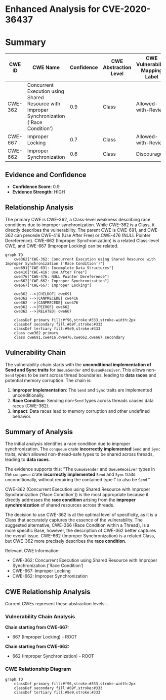 # Enhanced Analysis for CVE-2020-36437

# Summary
| CWE ID | CWE Name | Confidence | CWE Abstraction Level | CWE Vulnerability Mapping Label | CWE-Vulnerability Mapping Notes |
|---|---|---|---|---|---|
| CWE-362 | Concurrent Execution using Shared Resource with Improper Synchronization ('Race Condition') | 0.9 | Class | Allowed-with-Review | Primary CWE |
| CWE-667 | Improper Locking | 0.7 | Class | Allowed-with-Review | Secondary Candidate |
| CWE-662 | Improper Synchronization | 0.6 | Class | Discouraged | Secondary Candidate |

## Evidence and Confidence

*   **Confidence Score:** 0.9
*   **Evidence Strength:** HIGH

## Relationship Analysis
The primary CWE is CWE-362, a Class-level weakness describing race conditions due to improper synchronization. While CWE-362 is a Class, it directly describes the vulnerability. The parent CWE is CWE-691, and CWE-362 can precede CWE-416 (Use After Free) or CWE-476 (NULL Pointer Dereference). CWE-662 (Improper Synchronization) is a related Class-level CWE, and CWE-667 (Improper Locking) can be related.

```mermaid
graph TD
    cwe362["CWE-362: Concurrent Execution using Shared Resource with Improper Synchronization ('Race Condition')"]
    cwe691["CWE-691: Incomplete Data Structures"]
    cwe416["CWE-416: Use After Free"]
    cwe476["CWE-476: NULL Pointer Dereference"]
    cwe662["CWE-662: Improper Synchronization"]
    cwe667["CWE-667: Improper Locking"]

    cwe362 -->|CHILDOF| cwe691
    cwe362 -->|CANPRECEDE| cwe416
    cwe362 -->|CANPRECEDE| cwe476
    cwe362 -->|PEEROF| cwe662
    cwe362 -->|RELATED| cwe667

    classDef primary fill:#f96,stroke:#333,stroke-width:2px
    classDef secondary fill:#69f,stroke:#333
    classDef tertiary fill:#9e9,stroke:#333
    class cwe362 primary
    class cwe691,cwe416,cwe476,cwe662,cwe667 secondary
```

## Vulnerability Chain
The vulnerability chain starts with the **unconditional implementation of Send and Sync traits** for `QueueSender` and `QueueReceiver`. This allows non-`Send` types to be sent across thread boundaries, leading to **data races** and potential memory corruption. The chain is:

1.  **Improper Implementation**: The `Send` and `Sync` traits are implemented unconditionally.
2.  **Race Condition**: Sending non-`Send` types across threads causes data races (CWE-362).
3.  **Impact**: Data races lead to memory corruption and other undefined behavior.

## Summary of Analysis
The initial analysis identifies a race condition due to improper synchronization. The `conqueue` crate **incorrectly implemented** `Send` and `Sync` traits, which allowed non-thread-safe types to be shared across threads, leading to **data races**.

The evidence supports this: "The `QueueSender` and `QueueReceiver` types in the `conqueue` crate **incorrectly implemented** `Send` and `Sync` traits unconditionally, without requiring the contained type `T` to also be `Send`."

CWE-362 (Concurrent Execution using Shared Resource with Improper Synchronization ('Race Condition')) is the most appropriate because it directly addresses the **race condition** arising from the **improper synchronization** of shared resources across threads.

The decision to use CWE-362 is at the optimal level of specificity, as it is a Class that accurately captures the essence of the vulnerability. The suggested alternative, CWE-366 (Race Condition within a Thread), is a more specific Base, however, the description of CWE-362 better captures the overall issue. CWE-662 (Improper Synchronization) is a related Class, but CWE-362 more precisely describes the **race condition**.

Relevant CWE Information:
*   CWE-362: Concurrent Execution using Shared Resource with Improper Synchronization ('Race Condition')
*   CWE-667: Improper Locking
*   CWE-662: Improper Synchronization


## CWE Relationship Analysis

Current CWEs represent these abstraction levels: .


### Vulnerability Chain Analysis

**Chain starting from CWE-667:**
- 667 (Improper Locking) - ROOT


**Chain starting from CWE-662:**
- 662 (Improper Synchronization) - ROOT



### CWE Relationship Diagram

```mermaid
graph TD
    classDef primary fill:#f96,stroke:#333,stroke-width:2px
    classDef secondary fill:#69f,stroke:#333
    classDef tertiary fill:#9e9,stroke:#333
```